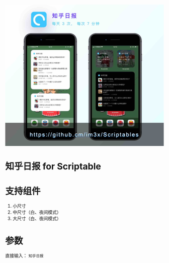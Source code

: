 ![](screenshot.jpg)

# 知乎日报 for Scriptable

# 支持组件
1. 小尺寸
2. 中尺寸（白、夜间模式）
3. 大尺寸（白、夜间模式）

# 参数
直接输入： `知乎日报`
